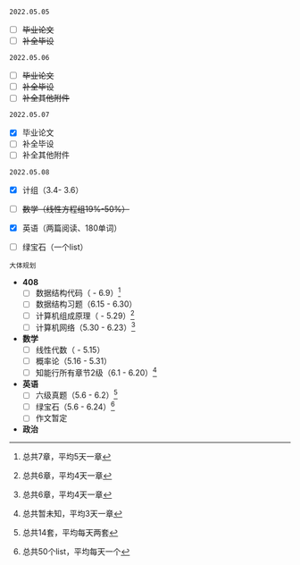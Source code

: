 `2022.05.05`

- [ ] ~~毕业论文~~
- [ ] ~~补全毕设~~

`2022.05.06`

- [ ] ~~毕业论文~~
- [ ] ~~补全毕设~~
- [ ] ~~补全其他附件~~

`2022.05.07`

- [x] 毕业论文
- [ ] 补全毕设
- [ ] 补全其他附件

`2022.05.08`

- [x] 计组（3.4- 3.6）
- [ ] ~~数学（线性方程组19%-50%）~~
- [x] 英语（两篇阅读、180单词）
- [ ] 绿宝石（一个list）







`大体规划`

* **408**
	- [ ] 数据结构代码（ - 6.9）[^1]
	- [ ] 数据结构习题（6.15 - 6.30）
	- [ ] 计算机组成原理（ - 5.29）[^2]
	- [ ] 计算机网络（5.30 - 6.23）[^3]

* **数学**
	- [ ] 线性代数（ - 5.15）
	- [ ] 概率论（5.16 - 5.31）
	- [ ] 知能行所有章节2级（6.1 - 6.20）[^4]
* **英语**
	- [ ] 六级真题（5.6 - 6.2）[^5]
	- [ ] 绿宝石（5.6 - 6.24）[^6]
	- [ ] 作文暂定
* **政治**



[^1]:总共7章，平均5天一章
[^2]: 总共6章，平均4天一章
[^3]: 总共6章，平均4天一章
[^4]: 总共暂未知，平均3天一章
[^5]: 总共14套，平均每天两套
[^6]: 总共50个list，平均每天一个